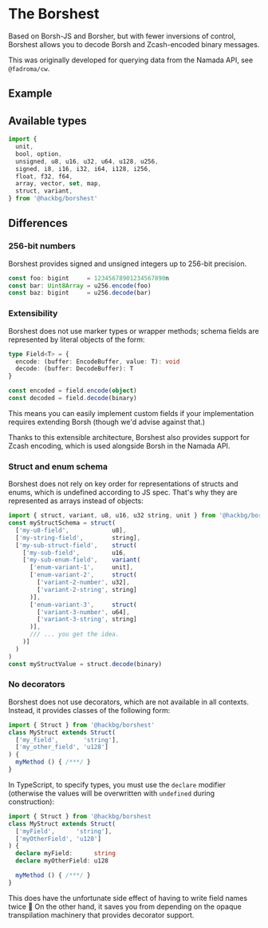 # The Borshest

Based on Borsh-JS and Borsher, but with fewer inversions of control,
Borshest allows you to decode Borsh and Zcash-encoded binary messages.

This was originally developed for querying data from the Namada API,
see `@fadroma/cw`.

## Example

## Available types

```javascript
import {
  unit,
  bool, option,
  unsigned, u8, u16, u32, u64, u128, u256,
  signed, i8, i16, i32, i64, i128, i256,
  float, f32, f64,
  array, vector, set, map,
  struct, variant,
} from '@hackbg/borshest'
```

## Differences

### 256-bit numbers

Borshest provides signed and unsigned integers up to 256-bit precision.

```javascript
const foo: bigint     = 12345678901234567890n
const bar: Uint8Array = u256.encode(foo)
const baz: bigint     = u256.decode(bar)
```

### Extensibility

Borshest does not use marker types or wrapper methods;
schema fields are represented by literal objects of the form:

```typescript
type Field<T> = {
  encode: (buffer: EncodeBuffer, value: T): void
  decode: (buffer: DecodeBuffer): T
}

const encoded = field.encode(object)
const decoded = field.decode(binary)
```

This means you can easily implement custom fields
if your implementation requires extending Borsh
(though we'd advise against that.)

Thanks to this extensible architecture, Borshest also provides support for Zcash encoding,
which is used alongside Borsh in the Namada API.

### Struct and enum schema

Borshest does not rely on key order for representations of structs and enums,
which is undefined according to JS spec. That's why they are represented as
arrays instead of objects:

```javascript
import { struct, variant, u8, u16, u32 string, unit } from '@hackbg/borshest'
const myStructSchema = struct(
  ['my-u8-field',            u8],
  ['my-string-field',        string],
  ['my-sub-struct-field',    struct(
    ['my-sub-field',         u16,
    ['my-sub-enum-field',    variant(
      ['enum-variant-1',     unit],
      ['enum-variant-2',     struct(
        ['variant-2-number', u32],
        ['variant-2-string', string]
      )],
      ['enum-variant-3',     struct(
        ['variant-3-number', u64],
        ['variant-3-string', string]
      )],
      /// ... you get the idea.
    )]
  )
)
const myStructValue = struct.decode(binary)
```

### No decorators

Borshest does not use decorators, which are not available in all contexts.
Instead, it provides classes of the following form:

```javascript
import { Struct } from '@hackbg/borshest'
class MyStruct extends Struct(
  ['my_field',       'string'],
  ['my_other_field', 'u128']
) {
  myMethod () { /***/ }
}
```

In TypeScript, to specify types, you must use the `declare` modifier
(otherwise the values will be overwritten with `undefined` during construction):

```typescript
import { Struct } from '@hackbg/borshest
class MyStruct extends Struct(
  ['myField',      'string'],
  ['myOtherField', 'u128']
) {
  declare myField:      string
  declare myOtherField: u128

  myMethod () { /***/ }
}
```

This does have the unfortunate side effect of having to write field names twice 🤷
On the other hand, it saves you from depending on the opaque transpilation machinery
that provides decorator support.
